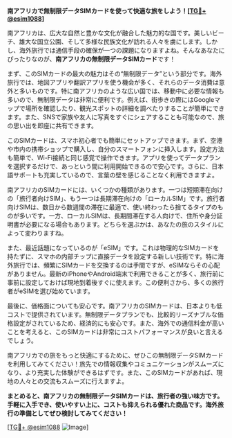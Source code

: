 **南アフリカで無制限データSIMカードを使って快適な旅をしよう！[[TG💪+ @esim1088](https://t.me/s/esim1088)]**

南アフリカは、広大な自然と豊かな文化が融合した魅力的な国です。美しいビーチ、雄大な国立公園、そして多様な民族文化が訪れる人々を虜にします。しかし、海外旅行では通信手段の確保が一つの課題になりますよね。そんなあなたにぴったりなのが、**南アフリカの無制限データSIMカード**です！

まず、このSIMカードの最大の魅力はその“無制限データ”という部分です。海外旅行では、地図アプリや翻訳アプリを使う機会が多く、それらのデータ消費は意外と多いものです。特に南アフリカのような広い国では、移動中に必要な情報も多いので、無制限データは非常に便利です。例えば、街歩きの際にはGoogleマップで場所を確認したり、観光スポットの詳細を調べたりすることが簡単にできます。また、SNSで家族や友人に写真をすぐにシェアすることも可能なので、旅の思い出を即座に共有できます。

このSIMカードは、スマホ初心者でも簡単にセットアップできます。まず、空港や市内の携帯ショップで購入し、自分のスマートフォンに挿入します。設定方法も簡単で、Wi-Fi接続と同じ感覚で操作できます。アプリを使ってデータプランを選択するだけで、あっという間に利用開始できるので安心です。さらに、日本語サポートも充実しているので、言葉の壁を感じることなく利用できますよ。

南アフリカのSIMカードには、いくつかの種類があります。一つは短期滞在向けの「旅行者向けSIM」、もう一つは長期滞在向けの「ローカルSIM」です。旅行者向けSIMは、数日から数週間の滞在に最適で、使い終わったら捨てるタイプのものが多いです。一方、ローカルSIMは、長期間滞在する人向けで、住所や身分証明書が必要になる場合もあります。どちらを選ぶかは、あなたの旅のスタイルによって変わりますね。

また、最近話題になっているのが「eSIM」です。これは物理的なSIMカードを持たずに、スマホの内部チップに直接データを設定する新しい技術です。特に海外旅行では、頻繁にSIMカードを交換するのは手間ですが、eSIMならその心配がありません。最新のiPhoneやAndroid端末で利用できることが多く、旅行前に事前に設定しておけば現地到着後すぐに使えます。この便利さから、多くの旅行者がeSIMを選び始めています。

最後に、価格面についても安心です。南アフリカのSIMカードは、日本よりも低コストで提供されています。無制限データプランでも、比較的リーズナブルな価格設定がされているため、経済的にも安心です。また、海外での通信料金が高いことを考えると、このSIMカードは非常にコストパフォーマンスが良いと言えるでしょう。

南アフリカでの旅をもっと快適にするために、ぜひこの無制限データSIMカードを利用してみてください！旅先での情報収集やコミュニケーションがスムーズになり、より充実した体験ができるはずです。また、このSIMカードがあれば、現地の人々との交流もスムーズに行えますよ。

**まとめると、南アフリカの無制限データSIMカードは、旅行者の強い味方です。手軽に入手でき、使いやすい上に、コストも抑えられる優れた商品です。海外旅行の準備としてぜひ検討してみてください！**

[[TG💪+ @esim1088](https://t.me/s/esim1088) ![Image](https://i.postimg.cc/Y0z9fWf4/image.png)]